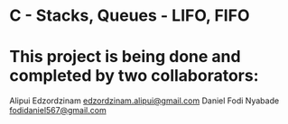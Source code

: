 # C - Stacks, Queues - LIFO, FIFO
# This project is being done and completed by two collaborators:
Alipui Edzordzinam <edzordzinam.alipui@gmail.com>
Daniel Fodi Nyabade <fodidaniel567@gmail.com>
